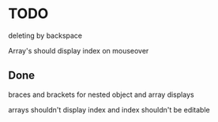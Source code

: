 TODO
====

deleting by backspace

Array's should display index on mouseover

Done
----

braces and brackets for nested object and array displays

arrays shouldn't display index and index shouldn't be editable
